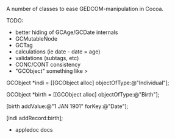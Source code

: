 A number of classes to ease GEDCOM-manipulation in Cocoa.

TODO:

- better hiding of GCAge/GCDate internals
- GCMutableNode
- GCTag
- calculations (ie date - date = age)
- validations (subtags, etc)
- CONC/CONT consistency
- "GCObject" something like >

GCObject *indi = [[GCObject alloc] objectOfType:@"Individual"];

GCObject *birth = [[GCObject alloc] objectOfType:@"Birth"];

[birth addValue:@"1 JAN 1901" forKey:@"Date"];

[indi addRecord:birth];

- appledoc docs
